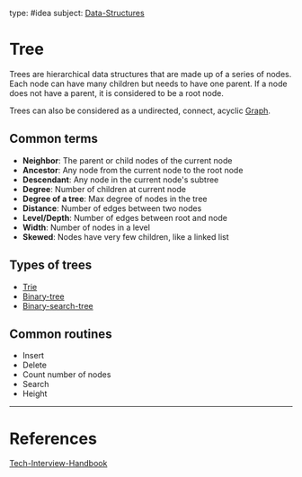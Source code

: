 type: #idea
subject: [Data-Structures](Data-Structures.md)
<!-- Subject should be a hub note -->
# Tree

Trees are hierarchical data structures that are made up of a series of nodes. Each node can have many children but needs to have one parent. If a node does not have a parent, it is considered to be a root node.

Trees can also be considered as a undirected, connect, acyclic [Graph](Graph.md). 

## Common terms

- **Neighbor**: The parent or child nodes of the current node
- **Ancestor**: Any node from the current node to the root node
- **Descendant**: Any node in the current node's subtree
- **Degree**: Number of children at current node
- **Degree of a tree**: Max degree of nodes in the tree
- **Distance**: Number of edges between two nodes
- **Level/Depth**: Number of edges between root and node
- **Width**: Number of nodes in a level
- **Skewed**: Nodes have very few children, like a linked list

## Types of trees

- [Trie](Trie.md)
- [Binary-tree](Binary-tree.md)
- [Binary-search-tree](Binary-search-tree.md)

## Common routines

- Insert
- Delete
- Count number of nodes
- Search
- Height

---
# References
<!-- What references back up this idea -->
[Tech-Interview-Handbook](Tech-Interview-Handbook.md)